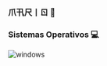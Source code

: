 ### 爪卂尺丨ㄖ 👋


### Sistemas Operativos 💻

![windows](https://user-images.githubusercontent.com/101064921/162531850-a9eb23d2-86c8-46fd-861e-4ff296a60324.svg)
